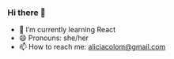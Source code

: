 ### Hi there 👋


- 🌱 I’m currently learning React
- 😄 Pronouns: she/her
- 📫 How to reach me: aliciacolom@gmail.com

<!--
**alicia-colom/alicia-colom** is a ✨ _special_ ✨ repository because its `README.md` (this file) appears on your GitHub profile.

Here are some ideas to get you started:

- 🌱 I’m currently learning React
- 👯 I’m looking to collaborate on tech events
- 🤔 I’m looking for help with ...
- 💬 Ask me about ...
- 📫 How to reach me: aliciacolom@gmail.com
- 😄 Pronouns: she/her
- ⚡ Fun fact: ...



<div style="width:100%;height:0;padding-bottom:75%;position:relative;"><iframe src="https://giphy.com/embed/T9uDcSZiPElXQopwWr" width="100%" height="100%" style="position:absolute" frameBorder="0" class="giphy-embed" allowFullScreen></iframe></div><p><a href="https://giphy.com/gifs/ecardmint-happy-smile-T9uDcSZiPElXQopwWr">via GIPHY</a></p>

A little more about me...
```
const aliciacolom = {
  code: ["Javascript", "HTML", "CSS"],
  tools: ["React"],
  preprocessor: ["SASS"],
  techCommunities: {
     adalaber: "PromoKizzy"
  },
}
```
-->
